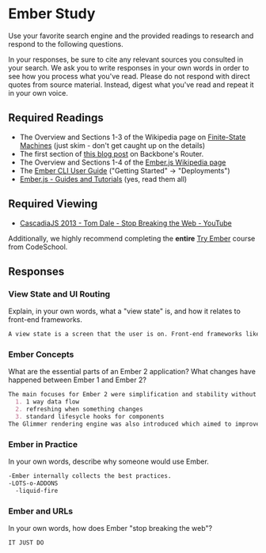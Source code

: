 # Ember Study

Use your favorite search engine and the provided readings to research and
respond to the following questions.

In your responses, be sure to cite any relevant sources you consulted in your
search. We ask you to write responses in your own words in order to see how you
process what you've read. Please do not respond with direct quotes from source
material. Instead, digest what you've read and repeat it in your own voice.

## Required Readings

-   The Overview and Sections 1-3 of the Wikipedia page on [Finite-State Machines](https://en.wikipedia.org/wiki/Finite-state_machine)
    (just skim - don't get caught up on the details)
-   The first section of [this blog post](http://pragmatic-backbone.com/routing-and-controllers) on
    Backbone's Router.
-   The Overview and Sections 1-4 of the [Ember.js Wikipedia page](https://en.wikipedia.org/wiki/Ember.js)
-   The [Ember CLI User Guide](http://ember-cli.com/user-guide/)
    ("Getting Started" -> "Deployments")
-   [Ember.js - Guides and Tutorials](https://guides.emberjs.com/v2.4.0/) (yes,
    read them all)

## Required Viewing

-   [CascadiaJS 2013 - Tom Dale - Stop Breaking the Web - YouTube](https://www.youtube.com/watch?v=BQ6at0addi4)

Additionally, we highly recommend completing the **entire** [Try
Ember](https://www.codeschool.com/courses/try-ember) course from CodeSchool.

## Responses

### View State and UI Routing

Explain, in your own words, what a "view state" is, and how it relates to
 front-end frameworks.

```md
A view state is a screen that the user is on. Front-end frameworks like Ember allow us to transition from state to state.
```

### Ember Concepts

What are the essential parts of an Ember 2 application?
What changes have happened between Ember 1 and Ember 2?

```md
The main focuses for Ember 2 were simplification and stability without stagnation. The biggest changes happened to be in the view layer:
  1. 1 way data flow
  2. refreshing when something changes
  3. standard lifesycle hooks for components
The Glimmer rendering engine was also introduced which aimed to improve re-rendering performance.
```

### Ember in Practice

In your own words, describe why someone would use Ember.

```md
-Ember internally collects the best practices.
-LOTS-o-ADDONS
  -liquid-fire
```

### Ember and URLs

In your own words, how does Ember "stop breaking the web"?

```md
IT JUST DO
```
